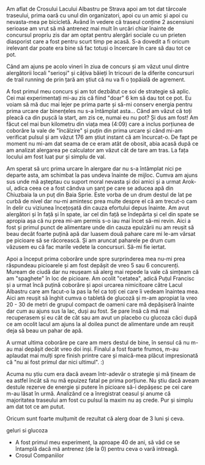 Am aflat de Crosului Lacului Albastru pe Strava apoi am tot dat târcoale traseului, prima oară cu unul din organizatori, apoi cu un amic și apoi cu nevasta-mea pe bicicletă. Având în vedere că traseul conține 2 ascensiuni serioase am vrut să mă antrenez mai mult în urcări chiar înainte de concursul propriu zis dar am optat pentru alergări sociale cu un prieten diasporist care a fost pentru scurt timp pe acasă. S-a dovedit a fi oricum irelevant dar poate era bine să fac totuși o încercare în care să dau tot ce pot.

Când am ajuns pe acolo vineri în ziua de concurs și am văzut unul dintre alergătorii locali "serioși" și câțiva băieți în tricouri de la diferite concursuri de trail running de prin țară am știut că nu va fi o țopăială de agrement.

A fost primul meu concurs și am tot dezbătut ce soi de strategie să aplic. Cei mai experimentați mi-au zis că fiind "doar" 6 km să dau tot ce pot. Eu voiam să mă duc mai lejer pe prima parte și să-mi conserv energia pentru prima urcare dar binențeles nu s-a întâmplat asta... Când am văzut că toți pleacă ca din pușcă la start, am zis ce, numai eu nu pot? Și dus am fost! Am făcut cel mai bun kilometru din viața mea (4:09) care a inclus porțiunea de coborâre la vale de "încălzire" și puțin din prima urcare și când mi-am verificat pulsul și am văzut 176 am știut instant că am încurcat-o. De fapt pe moment nu mi-am dat seama de ce eram atât de obosit, abia acasă după ce am analizat alergarea pe calculator am văzut cât de tare am tras. La fața locului am fost luat pur și simplu de val.

Am sperat să urc prima urcare în alergare dar nu s-a întâmplat nici pe departe asta, am schimbat la pas undeva înainte de mijloc. Cumva am ajuns sus unde mă așteptau cu suport moral nevasta și doi amici și a urmat Arok-ul, adica ceea ce a fost cândva un șanț pe care se aducea apă din Chiuzbaia la un puț din Baia Sprie. Este vorba de un drum destul de lat pe curbă de nivel dar nu-mi amintesc prea multe despre el că am trecut-o cam în delir cu viziunea încețoșată din cauza efortului depus înainte. Am avut alergători și în față și în spate, iar cel din față se îndepărta și cel din spate se apropia așa că nu prea mi-am permis s-o iau mai încet să-mi revin. Aici a fost și primul punct de alimentare unde din cauza epuizării nu am reușit să beau decât foarte puțină apă dar luasem două pahare care mi le-am vărsat pe picioare să se răcorească. Și am aruncat paharele pe drum cum văzusem eu că fac marile vedete la concursuri. Să-mi fie iertat.

Apoi a început prima coborâre unde spre surprinderea mea nu-mi prea răspundeau picioarele și am fost depășit de vreo 5 sau 6 concurenți. Muream de ciudă dar nu reușeam să alerg mai repede la vale că simțeam că am "spaghete" în loc de picioare. Am ocolit "cetatea", adică Puțul Francisc și a urmat încă puțină coborâre și apoi urcarea nimicitoare către Lacul Albastru care am facut-o la pas la fel ca toți cei care îi vedeam înaintea mea. Aici am reușit să înghit cumva o tabletă de glucoză și m-am apropiat la vreo 20 - 30 de metri de grupul compact de oameni care mă depășiseră înainte dar cum au ajuns sus la lac, duși au fost. Se pare însă că mă mai recuperasem și eu cât de cât sau am avut un placebo cu glucoza căci după ce am ocolit lacul am ajuns la al doilea punct de alimentare unde am reușit deja să beau un pahar de apă.

A urmat ultima coborâre pe care am mers destul de bine, în sensul că nu m-au mai depășit decât vreo doi inși. Finalul a fost foarte frumos, m-au aplaudat mai mulți spre finish printre care și maică-mea plăcut impresionată că "nu ai fost primul dar nici ultimul". :)

Acuma nu știu cum era dacă aveam într-adevăr o strategie și mă țineam de ea astfel încât să nu mă epuizez fatal pe prima porțiune. Nu știu dacă aveam destule rezerve de energie și putere în picioare să-i depășesc pe cei care m-au lăsat în urmă. Analizând ce a înregistrat ceasul și anume că majoritatea traseului am fost cu pulsul la maxim nu aș crede. Pur și simplu am dat tot ce am putut.

Oricum sunt foarte mulțumit de rezultat că alerg doar de 3 luni și ceva.

geluri si glucoza
- A fost primul meu experiment, la aproape 40 de ani, să văd ce se întamplă dacă mă antrenez (de la 0) pentru ceva o vară intreagă.
- Crosul Companiilor
